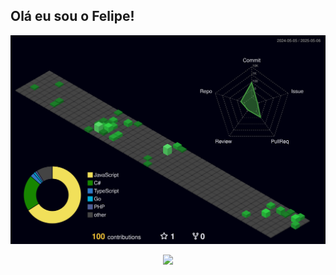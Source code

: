 ## Olá eu sou o Felipe!

  ![Status](./profile-3d-contrib/profile-night-green.svg)
 
  <div align="center" >
<a href="https://skillicons.dev"   >
  <img src="https://skillicons.dev/icons?i=html,css,js,ts,angular,go,py,cs,dotnet,php,linux,figma" />
</a>
  <br />

  </div>

  
 






 
  
  

  


